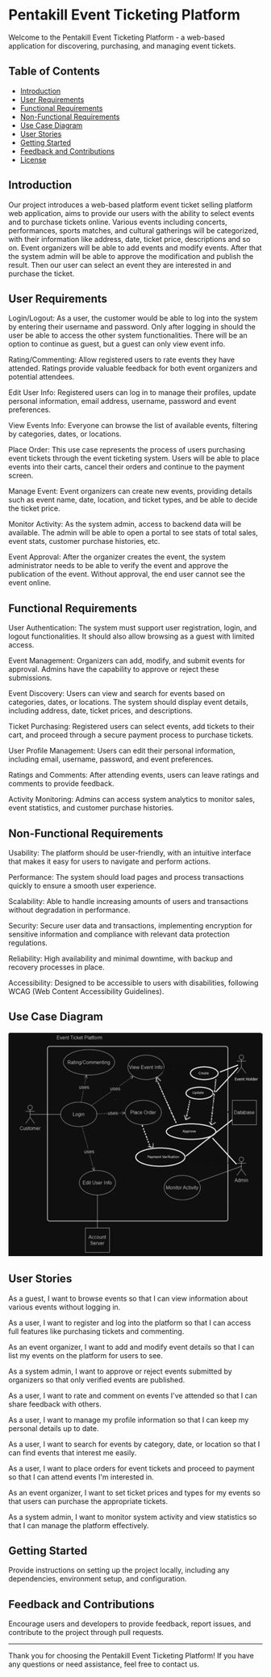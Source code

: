 # Pentakill Event Ticketing Platform

Welcome to the Pentakill Event Ticketing Platform - a web-based application for discovering, purchasing, and managing event tickets.

## Table of Contents
- [Introduction](#introduction)
- [User Requirements](#user-requirements)
- [Functional Requirements](#functional-requirements)
- [Non-Functional Requirements](#non-functional-requirements)
- [Use Case Diagram](#use-case-diagram)
- [User Stories](#user-stories)
- [Getting Started](#getting-started)
- [Feedback and Contributions](#feedback-and-contributions)
- [License](#license)

## Introduction
Our project introduces a web-based platform event ticket selling platform web application, aims to provide our users with the ability to select events and to purchase tickets online. Various events including concerts, performances, sports matches, and cultural gatherings will be categorized, with their information like address, date, ticket price, descriptions and so on. Event organizers will be able to add events and modify events. After that the system admin will be able to approve the modification and publish the result. Then our user can select an event they are interested in and purchase the ticket.
## User Requirements
Login/Logout: As a user, the customer would be able to log into the system by entering their
username and password. Only after logging in should the user be able to access the other
system functionalities. There will be an option to continue as guest, but a guest can only
view event info.

Rating/Commenting: Allow registered users to rate events they have attended. Ratings
provide valuable feedback for both event organizers and potential attendees.

Edit User Info: Registered users can log in to manage their profiles, update personal
information, email address, username, password and event preferences.

View Events Info: Everyone can browse the list of available events, filtering by categories,
dates, or locations.

Place Order: This use case represents the process of users purchasing event tickets through
the event ticketing system. Users will be able to place events into their carts, cancel their
orders and continue to the payment screen.

Manage Event: Event organizers can create new events, providing details such as
event name, date, location, and ticket types, and be able to decide the ticket price.

Monitor Activity: As the system admin, access to backend data will be available. The admin
will be able to open a portal to see stats of total sales, event stats, customer purchase
histories, etc.

Event Approval: After the organizer creates the event, the system administrator needs to be
able to verify the event and approve the publication of the event. Without approval, the end user cannot see the event online.

## Functional Requirements
User Authentication: The system must support user registration, login, and logout functionalities.
It should also allow browsing as a guest with limited access.

Event Management: Organizers can add, modify, and submit events for approval. Admins
have the capability to approve or reject these submissions.

Event Discovery: Users can view and search for events based on categories, dates, or
locations. The system should display event details, including address, date, ticket prices, and
descriptions.

Ticket Purchasing: Registered users can select events, add tickets to their cart, and proceed
through a secure payment process to purchase tickets.

User Profile Management: Users can edit their personal information, including email,
username, password, and event preferences.

Ratings and Comments: After attending events, users can leave ratings and comments to
provide feedback.

Activity Monitoring: Admins can access system analytics to monitor sales, event statistics,
and customer purchase histories.

## Non-Functional Requirements
Usability: The platform should be user-friendly, with an intuitive interface that makes it easy
for users to navigate and perform actions.

Performance: The system should load pages and process transactions quickly to ensure a
smooth user experience.

Scalability: Able to handle increasing amounts of users and transactions without degradation
in performance.

Security: Secure user data and transactions, implementing encryption for sensitive
information and compliance with relevant data protection regulations.

Reliability: High availability and minimal downtime, with backup and recovery processes in
place.

Accessibility: Designed to be accessible to users with disabilities, following WCAG (Web
Content Accessibility Guidelines).

## Use Case Diagram
![Use Case Diagram](/Requirments/use_case_diagram.jpg)

## User Stories
As a guest, I want to browse events so that I can view information about various events
without logging in.

As a user, I want to register and log into the platform so that I can access full features like
purchasing tickets and commenting.

As an event organizer, I want to add and modify event details so that I can list my events on
the platform for users to see.

As a system admin, I want to approve or reject events submitted by organizers so that only
verified events are published.

As a user, I want to rate and comment on events I've attended so that I can share feedback
with others.

As a user, I want to manage my profile information so that I can keep my personal details up
to date.

As a user, I want to search for events by category, date, or location so that I can find events
that interest me easily.

As a user, I want to place orders for event tickets and proceed to payment so that I can
attend events I'm interested in.

As an event organizer, I want to set ticket prices and types for my events so that users can
purchase the appropriate tickets.

As a system admin, I want to monitor system activity and view statistics so that I can
manage the platform effectively.

## Getting Started
Provide instructions on setting up the project locally, including any dependencies, environment setup, and configuration.

## Feedback and Contributions
Encourage users and developers to provide feedback, report issues, and contribute to the project through pull requests.

---

Thank you for choosing the Pentakill Event Ticketing Platform! If you have any questions or need assistance, feel free to contact us.
